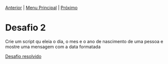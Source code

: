 [Anterior](Desafio1.md) | [Menu Principal](/README.md/) | [Próximo](Desafio3.md)  

# Desafio 2  

Crie um script qu eleia o dia, o mes e o ano de nascimento de uma pessoa e mostre uma mensagem com a data formatada  

[Desafio resolvido](/Exercicios-Python/Desafios/desafio002.py/)